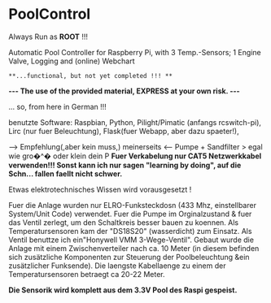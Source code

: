 # PoolControl
Always Run as **ROOT** !!!

Automatic Pool Controller for Raspberry Pi, 
with 3 Temp.-Sensors; 1 Engine Valve, Logging and (online) Webchart

~~~~~~~~~~~~~~~~~~~~~~~~~~~~~~~~~~~~~~~~~~~
**...functional, but not yet completed !!! **
~~~~~~~~~~~~~~~~~~~~~~~~~~~~~~~~~~~~~~~~~~~

**--- The use of the provided material, EXPRESS at your own risk. ---**

... so, from here in German !!!

benutzte Software: Raspbian, Python, Pilight/Pimatic (anfangs rcswitch-pi), 
                   Lirc (nur fuer Beleuchtung), Flask(fuer Webapp, aber dazu spaeter!),

--> Empfehlung(,aber kein muss,) meinerseits <--
Pumpe + Sandfilter > egal wie gro�^� oder klein dein P
**Fuer Verkabelung nur CAT5 Netzwerkkabel verwenden!!!
Sonst kann ich nur sagen "learning by doing", auf die Schn... fallen faellt nicht schwer.**

Etwas elektrotechnisches Wissen wird vorausgesetzt !

Fuer die Anlage wurden nur ELRO-Funksteckdosn (433 Mhz, einstellbarer System/Unit Code) verwendet.
Fuer die Pumpe im Orginalzustand & fuer das Ventil zerlegt, um den Schaltkreis besser bauen zu koennen.
Als Temperatursensoren kam der "DS18S20" (wasserdicht) zum Einsatz.
Als Ventil benuttze ich ein"Honywell VMM 3-Wege-Ventil".
Gebaut wurde die Anlage mit einem Zwischenverteiler nach ca. 10 Meter
(in diesem befinden sich zusätzliche Komponenten zur Steuerung der Poolbeleuchtung &ein zusätzlicher Funksende).
Die laengste Kabellaenge zu einem der Temperatursensoren betraegt ca 20-22 Meter.

**Die Sensorik wird komplett aus dem 3.3V Pool des Raspi gespeist.**


**<Beschreibung der Schaltkreise folgt.>**


